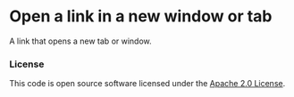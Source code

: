 # Open a link in a new window or tab

A link that opens a new tab or window.

### License

This code is open source software licensed under the [Apache 2.0 License]("http://www.apache.org/licenses/LICENSE-2.0.html").
